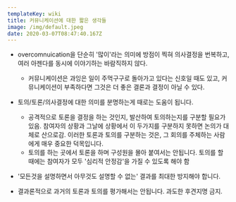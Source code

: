 ```yaml
---
templateKey: wiki
title: 커뮤니케이션에 대한 짧은 생각들
image: /img/default.jpeg
date: 2020-03-07T08:47:40.167Z
---
```



* overcomnuication을 단순히 '많이'라는 의미에 방점이 찍혀 의사결정을 번복하고, 여러 아젠다를 동시에 이야기하는 바람직하지 않다.

  * 커뮤니케이션은 과잉은 일이 주먹구구로 돌아가고 있다는 신호일 때도 있고, 커뮤니케이션이 부족하다면 그것은 더 좋은 결론과 결정이 아닐 수 있다.
* 토의/토론/의사결정에 대한 의미를 분명하는게 때로는 도움이 됩니다.

  * 공격적으로 토론을 결정을 하는 것인지, 발산하여 토의하는지를 구분할 필요가 있음. 참여자의 상황과 그날에 상황에서 이 두가지를 구분하지 못하면 논의가 대체로 산으로감. 이러한 토론과 토의를 구분하는 것은, 그 회의를 주체하는 사람에게 매우 중요한 덕목입니다.
  * 토의를 하는 곳에서 토론을 하며 구성원을 몰아 붙여서는 안됩니다. 토의를 할 때에는 참여자가 모두 '심리적 안정감'을 가질 수 있도록 해야 함
* '모든것을 설명하면서 아무것도 설명할 수 없는' 결과를 최대한 방지해야 합니다.
* 결과론적으로 과거의 토론과 토의를 평가해서는 안됩니다. 과도한 후견지명 금지.

